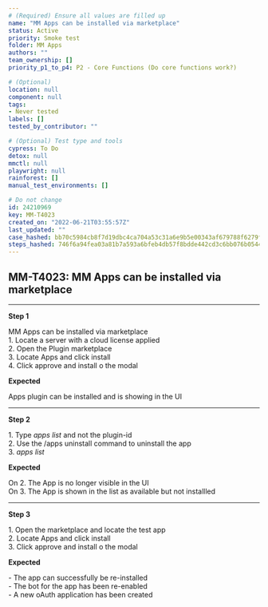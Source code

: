 ```yaml
---
# (Required) Ensure all values are filled up
name: "MM Apps can be installed via marketplace"
status: Active
priority: Smoke test
folder: MM Apps
authors: ""
team_ownership: []
priority_p1_to_p4: P2 - Core Functions (Do core functions work?)

# (Optional)
location: null
component: null
tags: 
- Never tested
labels: []
tested_by_contributor: ""

# (Optional) Test type and tools
cypress: To Do
detox: null
mmctl: null
playwright: null
rainforest: []
manual_test_environments: []

# Do not change
id: 24210969
key: MM-T4023
created_on: "2022-06-21T03:55:57Z"
last_updated: ""
case_hashed: bb70c5984cb8f7d19dbc4ca704a53c31a6e9b5e00343af679788f6279f5ac3ef384b30167c09892a5a0a4d9dd18c4c52
steps_hashed: 746f6a94fea03a81b7a593a6bfeb4db57f8bdde442cd3c6bb076b054497439bd645414182182629761f46022566c5d4c
---
```


<!-- (Auto-generated) Based on frontmatter's "key" and "name" -->

## MM-T4023: MM Apps can be installed via marketplace

---

**Step 1**

MM Apps can be installed via marketplace\
1\. Locate a server with a cloud license applied\
2\. Open the Plugin marketplace\
3\. Locate Apps and click install\
4\. Click approve and install o the modal

**Expected**

Apps plugin can be installed and is showing in the UI

---

**Step 2**

1\. Type _apps list_ and not the plugin-id\
2\. Use the /apps uninstall command to uninstall the app\
3\. _apps list_

**Expected**

On 2. The App is no longer visible in the UI\
On 3. The App is shown in the list as available but not installled

---

**Step 3**

1\. Open the marketplace and locate the test app\
2\. Locate Apps and click install\
3\. Click approve and install o the modal

**Expected**

\- The app can successfully be re-installed\
\- The bot for the app has been re-enabled\
\- A new oAuth application has been created
